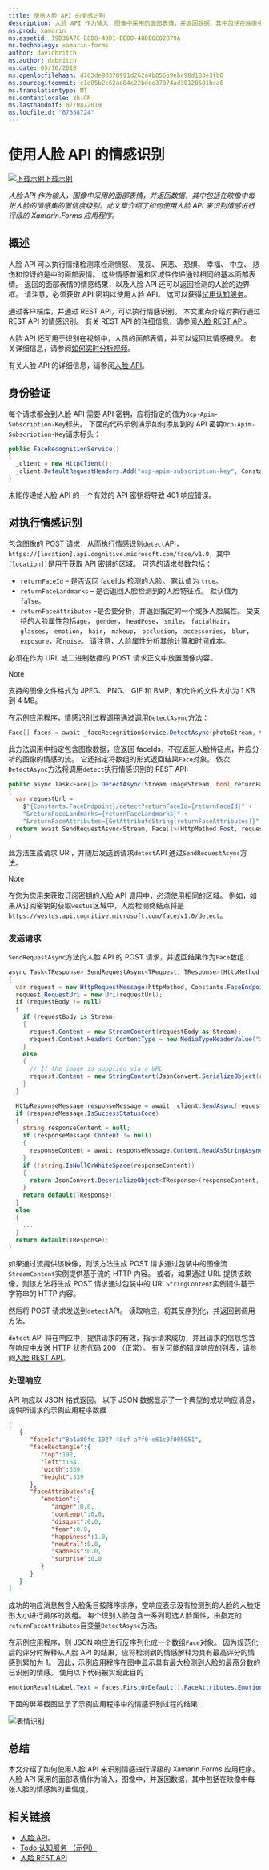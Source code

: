 ```yaml
---
title: 使用人脸 API 的情感识别
description: 人脸 API 作为输入，图像中采用的面部表情，并返回数据，其中包括在映像中每张人脸的情感集的置信度级别。 此文章介绍了如何使用人脸 API 来识别情感进行评级的 Xamarin.Forms 应用程序。
ms.prod: xamarin
ms.assetid: 19D36A7C-E8D8-43D1-BE80-48DE6C02879A
ms.technology: xamarin-forms
author: davidbritch
ms.author: dabritch
ms.date: 05/10/2018
ms.openlocfilehash: d703de90378991d262a4b056b9ebc98d183e3fb8
ms.sourcegitcommit: c1d85b2c62ad84c22bdee37874ad30128581bca6
ms.translationtype: MT
ms.contentlocale: zh-CN
ms.lasthandoff: 07/08/2019
ms.locfileid: "67658724"
---
```

# <a name="emotion-recognition-using-the-face-api"></a>使用人脸 API 的情感识别

[![下载示例](~/media/shared/download.png)下载示例](https://developer.xamarin.com/samples/xamarin-forms/WebServices/TodoCognitiveServices/)

_人脸 API 作为输入，图像中采用的面部表情，并返回数据，其中包括在映像中每张人脸的情感集的置信度级别。此文章介绍了如何使用人脸 API 来识别情感进行评级的 Xamarin.Forms 应用程序。_

## <a name="overview"></a>概述

人脸 API 可以执行情绪检测来检测愤怒、 蔑视、 厌恶、 恐惧、 幸福、 中立、 悲伤和惊讶的是中的面部表情。 这些情感普遍和区域性传递通过相同的基本面部表情。 返回的面部表情的情感结果，以及人脸 API 还可以返回检测的人脸的边界框。 请注意，必须获取 API 密钥以使用人脸 API。 这可以获得[试用认知服务](https://azure.microsoft.com/try/cognitive-services/?api=face-api)。

通过客户端库，并通过 REST API，可以执行情感识别。 本文重点介绍对执行通过 REST API 的情感识别。 有关 REST API 的详细信息，请参阅[人脸 REST API](https://westus.dev.cognitive.microsoft.com/docs/services/563879b61984550e40cbbe8d/operations/563879b61984550f30395236)。

人脸 API 还可用于识别在视频中，人员的面部表情，并可以返回其情感概况。 有关详细信息，请参阅[如何实时分析视频](/azure/cognitive-services/face/face-api-how-to-topics/howtoanalyzevideo_face/)。

有关人脸 API 的详细信息，请参阅[人脸 API](/azure/cognitive-services/face/overview/)。

## <a name="authentication"></a>身份验证

每个请求都会到人脸 API 需要 API 密钥，应将指定的值为`Ocp-Apim-Subscription-Key`标头。 下面的代码示例演示如何添加到的 API 密钥`Ocp-Apim-Subscription-Key`请求标头：

```csharp
public FaceRecognitionService()
{
  _client = new HttpClient();
  _client.DefaultRequestHeaders.Add("ocp-apim-subscription-key", Constants.FaceApiKey);
}
```

未能传递给人脸 API 的一个有效的 API 密钥将导致 401 响应错误。

## <a name="performing-emotion-recognition"></a>对执行情感识别

包含图像的 POST 请求，从而执行情感识别`detect`API， `https://[location].api.cognitive.microsoft.com/face/v1.0`，其中`[location]]`是用于获取 API 密钥的区域。 可选的请求参数包括：

- `returnFaceId` – 是否返回 faceIds 检测的人脸。 默认值为 `true`。
- `returnFaceLandmarks` – 是否返回人脸检测到的人脸特征点。 默认值为 `false`。
- `returnFaceAttributes` -是否要分析，并返回指定的一个或多人脸属性。 受支持的人脸属性包括`age`， `gender`， `headPose`， `smile`， `facialHair`， `glasses`， `emotion`， `hair`， `makeup`， `occlusion`， `accessories`， `blur`， `exposure`，和`noise`。 请注意，人脸属性分析其他计算和时间成本。

必须在作为 URL 或二进制数据的 POST 请求正文中放置图像内容。

> [!NOTE]
> 支持的图像文件格式为 JPEG、 PNG、 GIF 和 BMP，和允许的文件大小为 1 KB 到 4 MB。

在示例应用程序，情感识别过程调用通过调用`DetectAsync`方法：

```csharp
Face[] faces = await _faceRecognitionService.DetectAsync(photoStream, true, false, new FaceAttributeType[] { FaceAttributeType.Emotion });
```

此方法调用中指定包含图像数据，应返回 faceIds，不应返回人脸特征点，并应分析的图像的情感的流。 它还指定将数组的形式返回结果`Face`对象。 依次`DetectAsync`方法将调用`detect`执行情感识别的 REST API:

```csharp
public async Task<Face[]> DetectAsync(Stream imageStream, bool returnFaceId, bool returnFaceLandmarks, IEnumerable<FaceAttributeType> returnFaceAttributes)
{
  var requestUrl =
    $"{Constants.FaceEndpoint}/detect?returnFaceId={returnFaceId}" +
    "&returnFaceLandmarks={returnFaceLandmarks}" +
    "&returnFaceAttributes={GetAttributeString(returnFaceAttributes)}";
  return await SendRequestAsync<Stream, Face[]>(HttpMethod.Post, requestUrl, imageStream);
}
```

此方法生成请求 URI，并随后发送到请求`detect`API 通过`SendRequestAsync`方法。

> [!NOTE]
> 在您为您用来获取订阅密钥的人脸 API 调用中，必须使用相同的区域。 例如，如果从订阅密钥的获取`westus`区域中，人脸检测终结点将是`https://westus.api.cognitive.microsoft.com/face/v1.0/detect`。

### <a name="sending-the-request"></a>发送请求

`SendRequestAsync`方法向人脸 API 的 POST 请求，并返回结果作为`Face`数组：

```csharp
async Task<TResponse> SendRequestAsync<TRequest, TResponse>(HttpMethod httpMethod, string requestUrl, TRequest requestBody)
{
  var request = new HttpRequestMessage(httpMethod, Constants.FaceEndpoint);
  request.RequestUri = new Uri(requestUrl);
  if (requestBody != null)
  {
    if (requestBody is Stream)
    {
      request.Content = new StreamContent(requestBody as Stream);
      request.Content.Headers.ContentType = new MediaTypeHeaderValue("application/octet-stream");
    }
    else
    {
      // If the image is supplied via a URL
      request.Content = new StringContent(JsonConvert.SerializeObject(requestBody, s_settings), Encoding.UTF8, "application/json");
    }
  }

  HttpResponseMessage responseMessage = await _client.SendAsync(request);
  if (responseMessage.IsSuccessStatusCode)
  {
    string responseContent = null;
    if (responseMessage.Content != null)
    {
      responseContent = await responseMessage.Content.ReadAsStringAsync();
    }
    if (!string.IsNullOrWhiteSpace(responseContent))
    {
      return JsonConvert.DeserializeObject<TResponse>(responseContent, s_settings);
    }
    return default(TResponse);
  }
  else
  {
    ...
  }
  return default(TResponse);
}
```

如果通过流提供该映像，则该方法生成 POST 请求通过包装中的图像流`StreamContent`实例提供基于流的 HTTP 内容。 或者，如果通过 URL 提供该映像，则该方法将生成 POST 请求通过包装中的 URL`StringContent`实例提供基于字符串的 HTTP 内容。

然后将 POST 请求发送到`detect`API。 读取响应，将其反序列化，并返回到调用方法。

`detect` API 将在响应中，提供请求的有效，指示请求成功，并且请求的信息包含在响应中发送 HTTP 状态代码 200 （正常）。 有关可能的错误响应的列表，请参阅[人脸 REST API](https://westus.dev.cognitive.microsoft.com/docs/services/563879b61984550e40cbbe8d/operations/563879b61984550f30395236)。

### <a name="processing-the-response"></a>处理响应

API 响应以 JSON 格式返回。 以下 JSON 数据显示了一个典型的成功响应消息，提供所请求的示例应用程序数据：

```json
[  
   {  
      "faceId":"8a1a80fe-1027-48cf-a7f0-e61c0f005051",
      "faceRectangle":{  
         "top":192,
         "left":164,
         "width":339,
         "height":339
      },
      "faceAttributes":{  
         "emotion":{  
            "anger":0.0,
            "contempt":0.0,
            "disgust":0.0,
            "fear":0.0,
            "happiness":1.0,
            "neutral":0.0,
            "sadness":0.0,
            "surprise":0.0
         }
      }
   }
]
```

成功的响应消息包含人脸条目按降序排序，空响应表示没有检测到的人脸的人脸矩形大小进行排序的数组。 每个识别人脸包含一系列可选人脸属性，由指定的`returnFaceAttributes`自变量`DetectAsync`方法。

在示例应用程序，则 JSON 响应进行反序列化成一个数组`Face`对象。 因为规范化后的评分时解释从人脸 API 的结果，应将检测到的情感解释为具有最高评分的情感到累加为 1。 因此，示例应用程序在图中显示具有最大检测到人脸的最高分数的已识别的情感。 使用以下代码被实现此目的：

```csharp
emotionResultLabel.Text = faces.FirstOrDefault().FaceAttributes.Emotion.ToRankedList().FirstOrDefault().Key;
```

下面的屏幕截图显示了示例应用程序中的情感识别过程的结果：

![](emotion-recognition-images/emotion-recognition.png "表情识别")

## <a name="summary"></a>总结

本文介绍了如何使用人脸 API 来识别情感进行评级的 Xamarin.Forms 应用程序。 人脸 API 采用的面部表情作为输入，图像中，并返回数据，其中包括在映像中每张人脸的情感集的置信度。

## <a name="related-links"></a>相关链接

- [人脸 API](/azure/cognitive-services/face/overview/)。
- [Todo 认知服务 （示例）](https://developer.xamarin.com/samples/xamarin-forms/WebServices/TodoCognitiveServices/)
- [人脸 REST API](https://westus.dev.cognitive.microsoft.com/docs/services/563879b61984550e40cbbe8d/operations/563879b61984550f30395236)

